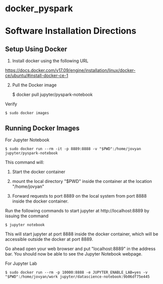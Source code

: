 # docker_pyspark

# Software Installation Directions #

## Setup Using Docker ##

1. Install docker using the following URL

https://docs.docker.com/v17.09/engine/installation/linux/docker-ce/ubuntu/#install-docker-ce-1

2. Pull the Docker image

    $ docker pull jupyter/pyspark-notebook

Verify

    $ sudo docker images

## Running Docker Images ##

For Jupyter Notebook

    $ sudo docker run --rm -it -p 8889:8888 -v "$PWD":/home/jovyan jupyter/pyspark-notebook

This command will:

1. Start the docker container

2. mount the local directory "$PWD" inside the container at the location "/home/jovyan"

3. Forward requests to port 8889 on the local system from port 8888 inside the docker container.

Run the following commands to start jupyter at http://localhost:8889 by issuing the command

    $ jupyter notebook

This will start jupyter at port 8888 inside the docker container, which will be accessible outside the docker at port 8889.

Go ahead open your web browser and put "localhost:8889" in the address bar. You should now be able to see the Jupyter Notebook webpage.

For Jupyter Lab

    $ sudo docker run --rm -p 10000:8888 -e JUPYTER_ENABLE_LAB=yes -v "$PWD":/home/jovyan/work jupyter/datascience-notebook:9b06df75e445
